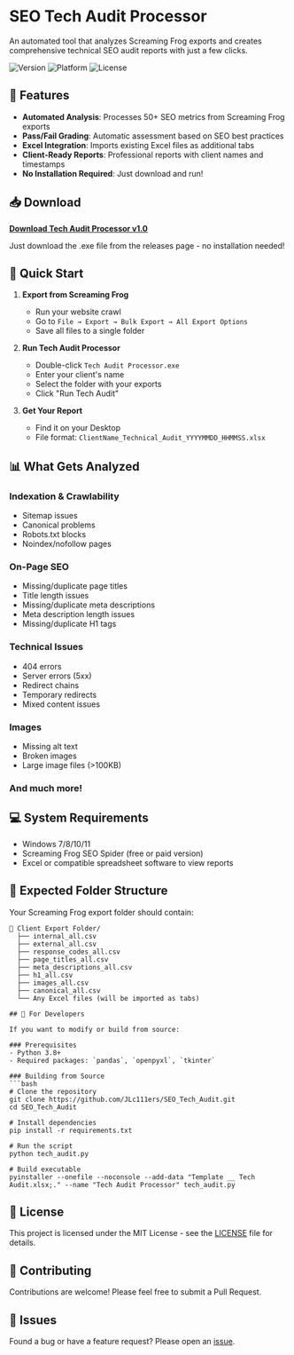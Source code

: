 # SEO Tech Audit Processor

An automated tool that analyzes Screaming Frog exports and creates comprehensive technical SEO audit reports with just a few clicks.

![Version](https://img.shields.io/badge/version-1.0-green)
![Platform](https://img.shields.io/badge/platform-Windows-blue)
![License](https://img.shields.io/badge/license-MIT-brightgreen)

## 🚀 Features

- **Automated Analysis**: Processes 50+ SEO metrics from Screaming Frog exports
- **Pass/Fail Grading**: Automatic assessment based on SEO best practices
- **Excel Integration**: Imports existing Excel files as additional tabs
- **Client-Ready Reports**: Professional reports with client names and timestamps
- **No Installation Required**: Just download and run!

## 📥 Download

**[Download Tech Audit Processor v1.0](https://github.com/JLc111ers/SEO_Tech_Audit/releases/latest)**

Just download the .exe file from the releases page - no installation needed!

## 🎯 Quick Start

1. **Export from Screaming Frog**
   - Run your website crawl
   - Go to `File → Export → Bulk Export → All Export Options`
   - Save all files to a single folder

2. **Run Tech Audit Processor**
   - Double-click `Tech Audit Processor.exe`
   - Enter your client's name
   - Select the folder with your exports
   - Click "Run Tech Audit"

3. **Get Your Report**
   - Find it on your Desktop
   - File format: `ClientName_Technical_Audit_YYYYMMDD_HHMMSS.xlsx`

## 📊 What Gets Analyzed

### Indexation & Crawlability
- Sitemap issues
- Canonical problems
- Robots.txt blocks
- Noindex/nofollow pages

### On-Page SEO
- Missing/duplicate page titles
- Title length issues
- Missing/duplicate meta descriptions
- Meta description length issues
- Missing/duplicate H1 tags

### Technical Issues
- 404 errors
- Server errors (5xx)
- Redirect chains
- Temporary redirects
- Mixed content issues

### Images
- Missing alt text
- Broken images
- Large image files (>100KB)

### And much more!

## 💻 System Requirements

- Windows 7/8/10/11
- Screaming Frog SEO Spider (free or paid version)
- Excel or compatible spreadsheet software to view reports

## 📁 Expected Folder Structure

Your Screaming Frog export folder should contain:
```
📁 Client Export Folder/
  ├── internal_all.csv
  ├── external_all.csv
  ├── response_codes_all.csv
  ├── page_titles_all.csv
  ├── meta_descriptions_all.csv
  ├── h1_all.csv
  ├── images_all.csv
  ├── canonical_all.csv
  └── Any Excel files (will be imported as tabs)

## 🔧 For Developers

If you want to modify or build from source:

### Prerequisites
- Python 3.8+
- Required packages: `pandas`, `openpyxl`, `tkinter`

### Building from Source
```bash
# Clone the repository
git clone https://github.com/JLc111ers/SEO_Tech_Audit.git
cd SEO_Tech_Audit

# Install dependencies
pip install -r requirements.txt

# Run the script
python tech_audit.py

# Build executable
pyinstaller --onefile --noconsole --add-data "Template __ Tech Audit.xlsx;." --name "Tech Audit Processor" tech_audit.py
```

## 📝 License

This project is licensed under the MIT License - see the [LICENSE](LICENSE) file for details.

## 🤝 Contributing

Contributions are welcome! Please feel free to submit a Pull Request.

## 🐛 Issues

Found a bug or have a feature request? Please open an [issue](https://github.com/JLc111ers/SEO_Tech_Audit/issues).
